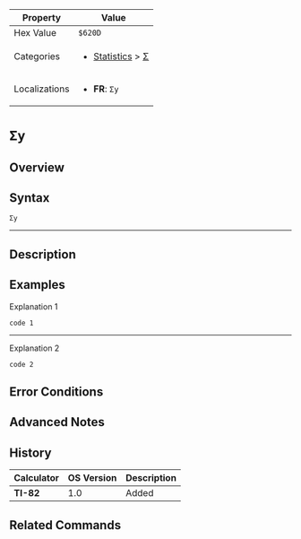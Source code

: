 | Property      | Value |
|---------------|-------|
| Hex Value     | `$620D`|
| Categories    | <ul><li>[Statistics](<../categories/Statistics.md>) > [Σ](<../categories/Statistics.md#Σ>)</li></ul> |
| Localizations | <ul><li><b>FR</b>: `Σy`</li></ul> |

# `Σy`

## Overview




## Syntax
`Σy`

<hr>

## Description


## Examples

Explanation 1
```ti-basic
code 1
```
---
Explanation 2
```ti-basic
code 2
```

## Error Conditions


## Advanced Notes


## History
| Calculator | OS Version | Description |
|------------|------------|-------------|
| <b>TI-82</b> | 1.0 | Added |

## Related Commands

